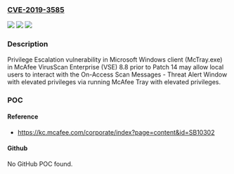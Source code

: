 ### [CVE-2019-3585](https://cve.mitre.org/cgi-bin/cvename.cgi?name=CVE-2019-3585)
![](https://img.shields.io/static/v1?label=Product&message=McAfee%20VirusScan%20Enterprise%20(VSE)&color=blue)
![](https://img.shields.io/static/v1?label=Version&message=8.8.x%3C%208.8%20Patch%2014%20&color=brighgreen)
![](https://img.shields.io/static/v1?label=Vulnerability&message=CWE-269%3A%20Improper%20Privilege%20Management&color=brighgreen)

### Description

Privilege Escalation vulnerability in Microsoft Windows client (McTray.exe) in McAfee VirusScan Enterprise (VSE) 8.8 prior to Patch 14 may allow local users to interact with the On-Access Scan Messages - Threat Alert Window with elevated privileges via running McAfee Tray with elevated privileges.

### POC

#### Reference
- https://kc.mcafee.com/corporate/index?page=content&id=SB10302

#### Github
No GitHub POC found.


